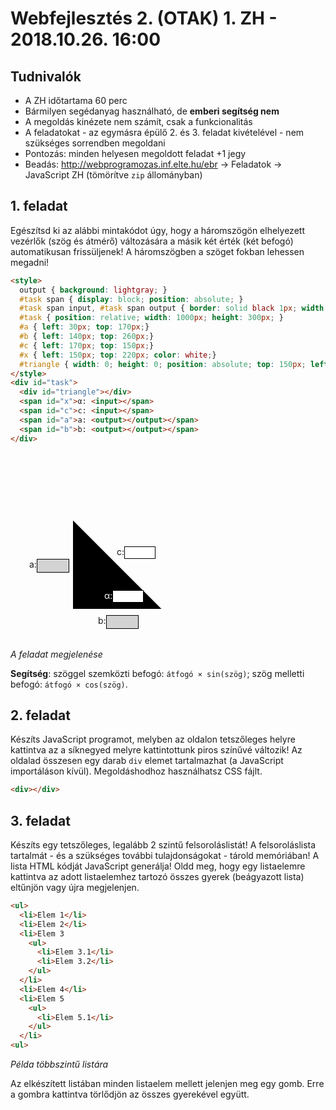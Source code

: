 # Webfejlesztés 2. (OTAK) 1. ZH - 2018.10.26. 16:00

## Tudnivalók

- A ZH időtartama 60 perc
- Bármilyen segédanyag használható, de **emberi segítség nem**
- A megoldás kinézete nem számít, csak a funkcionalitás
- A feladatokat - az egymásra épülő 2. és 3. feladat kivételével - nem szükséges sorrendben megoldani
- Pontozás: minden helyesen megoldott feladat +1 jegy
- Beadás: <http://webprogramozas.inf.elte.hu/ebr> &rarr; Feladatok &rarr; JavaScript ZH (tömörítve `zip` állományban)

## 1. feladat

Egészítsd ki az alábbi mintakódot úgy, hogy a háromszögön elhelyezett vezérlők (szög és átmérő) változására a másik két érték (két befogó) automatikusan frissüljenek! A háromszögben a szöget fokban lehessen megadni!


```html
<style>
  output { background: lightgray; }
  #task span { display: block; position: absolute; }
  #task span input, #task span output { border: solid black 1px; width: 50px; display: inline-block; height: 20px; position: absolute; }
  #task { position: relative; width: 1000px; height: 300px; }
  #a { left: 30px; top: 170px;}
  #b { left: 140px; top: 260px;}
  #c { left: 170px; top: 150px;}
  #x { left: 150px; top: 220px; color: white;}
  #triangle { width: 0; height: 0; position: absolute; top: 150px; left: 0; border: solid transparent 100px; border-top-color: black; transform: rotate(45deg)}
</style>
<div id="task">
  <div id="triangle"></div>
  <span id="x">α: <input></span>
  <span id="c">c: <input></span>
  <span id="a">a: <output></output></span>
  <span id="b">b: <output></output></span>
</div>
```

<style>
  output { background: lightgray; }
  #task span { display: block; position: absolute; }
  #task span input, #task span output { border: solid black 1px; width: 50px; display: inline-block; height: 20px; position: absolute; }
  #task { position: relative; width: 1000px; height: 300px; }
  #a { left: 30px; top: 170px;}
  #b { left: 140px; top: 260px;}
  #c { left: 170px; top: 150px;}
  #x { left: 150px; top: 220px; color: white;}
  #triangle { width: 0; height: 0; position: absolute; top: 150px; left: 0; border: solid transparent 100px; border-top-color: black; transform: rotate(45deg)}
</style>
<div id="task">
  <div id="triangle"></div>
  <span id="x">α: <input></span>
  <span id="c">c: <input></span>
  <span id="a">a: <output></output></span>
  <span id="b">b: <output></output></span>
</div>

_A feladat megjelenése_

**Segítség**: szöggel szemközti befogó: `átfogó × sin(szög)`; szög melletti befogó: `átfogó × cos(szög)`.


## 2. feladat

Készíts JavaScript programot, melyben az oldalon tetszőleges helyre kattintva az a síknegyed melyre kattintottunk piros színűvé változik!
Az oldalad összesen egy darab `div` elemet tartalmazhat (a JavaScript importáláson kívül). Megoldáshodhoz használhatsz CSS fájlt.

```html
<div></div>
```


## 3. feladat

Készíts egy tetszőleges, legalább 2 szintű felsoroláslistát! A felsoroláslista tartalmát - és a szükséges további tulajdonságokat - tárold memóriában! A lista HTML kódját JavaScript generálja! Oldd meg, hogy egy listaelemre kattintva az adott listaelemhez tartozó összes gyerek (beágyazott lista) eltűnjön vagy újra megjelenjen.

```html
<ul>
  <li>Elem 1</li>
  <li>Elem 2</li>
  <li>Elem 3
    <ul>
      <li>Elem 3.1</li>
      <li>Elem 3.2</li>
    </ul>
  </li>
  <li>Elem 4</li>
  <li>Elem 5
    <ul>
      <li>Elem 5.1</li>
    </ul>
  </li>
<ul>
```
_Példa többszintű listára_

Az elkészített listában minden listaelem mellett jelenjen meg egy gomb. Erre a gombra kattintva törlődjön az összes gyerekével együtt.
